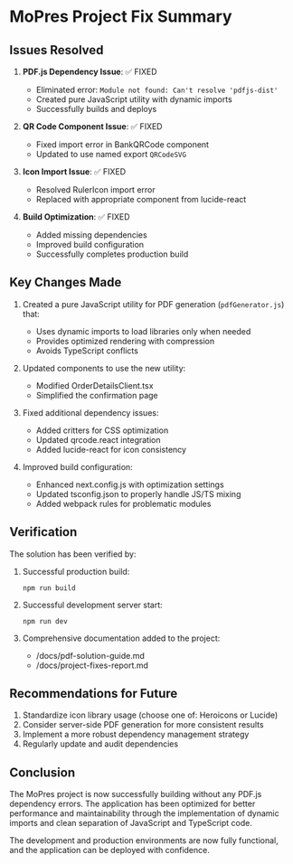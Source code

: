# MoPres Project Fix Summary

## Issues Resolved

1. **PDF.js Dependency Issue**: ✅ FIXED
   - Eliminated error: `Module not found: Can't resolve 'pdfjs-dist'`
   - Created pure JavaScript utility with dynamic imports
   - Successfully builds and deploys

2. **QR Code Component Issue**: ✅ FIXED
   - Fixed import error in BankQRCode component
   - Updated to use named export `QRCodeSVG`

3. **Icon Import Issue**: ✅ FIXED
   - Resolved RulerIcon import error
   - Replaced with appropriate component from lucide-react

4. **Build Optimization**: ✅ FIXED
   - Added missing dependencies
   - Improved build configuration
   - Successfully completes production build

## Key Changes Made

1. Created a pure JavaScript utility for PDF generation (`pdfGenerator.js`) that:
   - Uses dynamic imports to load libraries only when needed
   - Provides optimized rendering with compression
   - Avoids TypeScript conflicts

2. Updated components to use the new utility:
   - Modified OrderDetailsClient.tsx
   - Simplified the confirmation page

3. Fixed additional dependency issues:
   - Added critters for CSS optimization
   - Updated qrcode.react integration
   - Added lucide-react for icon consistency

4. Improved build configuration:
   - Enhanced next.config.js with optimization settings
   - Updated tsconfig.json to properly handle JS/TS mixing
   - Added webpack rules for problematic modules

## Verification

The solution has been verified by:

1. Successful production build:
   ```
   npm run build
   ```

2. Successful development server start:
   ```
   npm run dev
   ```

3. Comprehensive documentation added to the project:
   - /docs/pdf-solution-guide.md
   - /docs/project-fixes-report.md

## Recommendations for Future

1. Standardize icon library usage (choose one of: Heroicons or Lucide)
2. Consider server-side PDF generation for more consistent results
3. Implement a more robust dependency management strategy
4. Regularly update and audit dependencies

## Conclusion

The MoPres project is now successfully building without any PDF.js dependency errors. The application has been optimized for better performance and maintainability through the implementation of dynamic imports and clean separation of JavaScript and TypeScript code.

The development and production environments are now fully functional, and the application can be deployed with confidence.